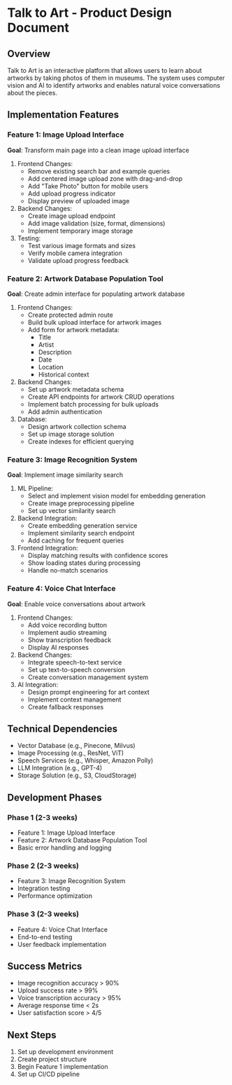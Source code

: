 # Talk to Art - Product Design Document

## Overview
Talk to Art is an interactive platform that allows users to learn about artworks by taking photos of them in museums. The system uses computer vision and AI to identify artworks and enables natural voice conversations about the pieces.

## Implementation Features

### Feature 1: Image Upload Interface
**Goal**: Transform main page into a clean image upload interface
1. Frontend Changes:
   - Remove existing search bar and example queries
   - Add centered image upload zone with drag-and-drop
   - Add "Take Photo" button for mobile users
   - Add upload progress indicator
   - Display preview of uploaded image
2. Backend Changes:
   - Create image upload endpoint
   - Add image validation (size, format, dimensions)
   - Implement temporary image storage
3. Testing:
   - Test various image formats and sizes
   - Verify mobile camera integration
   - Validate upload progress feedback

### Feature 2: Artwork Database Population Tool
**Goal**: Create admin interface for populating artwork database
1. Frontend Changes:
   - Create protected admin route
   - Build bulk upload interface for artwork images
   - Add form for artwork metadata:
     - Title
     - Artist
     - Description
     - Date
     - Location
     - Historical context
2. Backend Changes:
   - Set up artwork metadata schema
   - Create API endpoints for artwork CRUD operations
   - Implement batch processing for bulk uploads
   - Add admin authentication
3. Database:
   - Design artwork collection schema
   - Set up image storage solution
   - Create indexes for efficient querying

### Feature 3: Image Recognition System
**Goal**: Implement image similarity search
1. ML Pipeline:
   - Select and implement vision model for embedding generation
   - Create image preprocessing pipeline
   - Set up vector similarity search
2. Backend Integration:
   - Create embedding generation service
   - Implement similarity search endpoint
   - Add caching for frequent queries
3. Frontend Integration:
   - Display matching results with confidence scores
   - Show loading states during processing
   - Handle no-match scenarios

### Feature 4: Voice Chat Interface
**Goal**: Enable voice conversations about artwork
1. Frontend Changes:
   - Add voice recording button
   - Implement audio streaming
   - Show transcription feedback
   - Display AI responses
2. Backend Changes:
   - Integrate speech-to-text service
   - Set up text-to-speech conversion
   - Create conversation management system
3. AI Integration:
   - Design prompt engineering for art context
   - Implement context management
   - Create fallback responses

## Technical Dependencies
- Vector Database (e.g., Pinecone, Milvus)
- Image Processing (e.g., ResNet, ViT)
- Speech Services (e.g., Whisper, Amazon Polly)
- LLM Integration (e.g., GPT-4)
- Storage Solution (e.g., S3, CloudStorage)

## Development Phases

### Phase 1 (2-3 weeks)
- Feature 1: Image Upload Interface
- Feature 2: Artwork Database Population Tool
- Basic error handling and logging

### Phase 2 (2-3 weeks)
- Feature 3: Image Recognition System
- Integration testing
- Performance optimization

### Phase 3 (2-3 weeks)
- Feature 4: Voice Chat Interface
- End-to-end testing
- User feedback implementation

## Success Metrics
- Image recognition accuracy > 90%
- Upload success rate > 99%
- Voice transcription accuracy > 95%
- Average response time < 2s
- User satisfaction score > 4/5

## Next Steps
1. Set up development environment
2. Create project structure
3. Begin Feature 1 implementation
4. Set up CI/CD pipeline